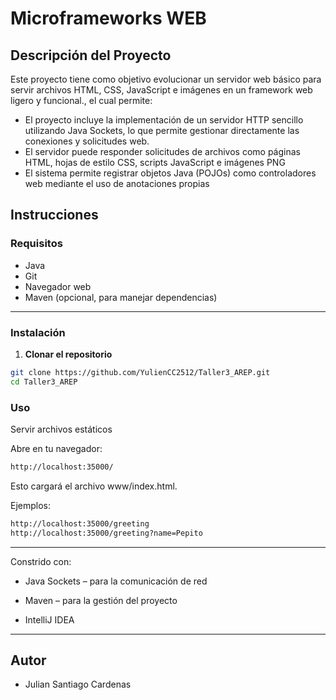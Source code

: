 
# Microframeworks WEB

## Descripción del Proyecto

Este proyecto tiene como objetivo evolucionar un servidor web básico para servir archivos HTML, CSS, JavaScript e imágenes en un framework web ligero y funcional., el cual permite:

- El proyecto incluye la implementación de un servidor HTTP sencillo utilizando Java Sockets, lo que permite gestionar directamente las conexiones y solicitudes web.
- El servidor puede responder solicitudes de archivos como páginas HTML, hojas de estilo CSS, scripts JavaScript e imágenes PNG
- El sistema permite registrar objetos Java (POJOs) como controladores web mediante el uso de anotaciones propias
## Instrucciones 

### Requisitos
- Java 
- Git
- Navegador web
- Maven (opcional, para manejar dependencias)

---

### Instalación
1. **Clonar el repositorio**
```bash
git clone https://github.com/YulienCC2512/Taller3_AREP.git
cd Taller3_AREP
```
 ### Uso


Servir archivos estáticos

Abre en tu navegador:
```bash
http://localhost:35000/
```
Esto cargará el archivo www/index.html.

Ejemplos:
```bash
http://localhost:35000/greeting
http://localhost:35000/greeting?name=Pepito 
```

---


Constrido con:
- Java Sockets – para la comunicación de red

- Maven – para la gestión del proyecto

- IntelliJ IDEA 

---

## Autor
- Julian Santiago Cardenas




    